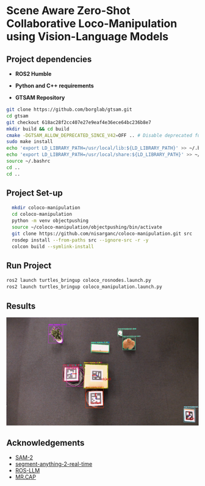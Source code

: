 # Scene Aware Zero-Shot Collaborative Loco-Manipulation using Vision-Language Models

## Project dependencies

- **ROS2 Humble**
- **Python and C++ requirements** 

- **GTSAM Repository**
```bash
git clone https://github.com/borglab/gtsam.git
cd gtsam
git checkout 618ac28f2cc407e27e9eaf4e36ece64bc236b8e7
mkdir build && cd build
cmake -DGTSAM_ALLOW_DEPRECATED_SINCE_V42=OFF .. # Disable deprecated functionality for compatibility
sudo make install
echo 'export LD_LIBRARY_PATH=/usr/local/lib:${LD_LIBRARY_PATH}' >> ~/.bashrc
echo 'export LD_LIBRARY_PATH=/usr/local/share:${LD_LIBRARY_PATH}' >> ~/.bashrc
source ~/.bashrc
cd ..
cd ..
```

## Project Set-up
```bash
  mkdir coloco-manipulation
  cd coloco-manipulation
  python -m venv objectpushing
  source ~/coloco-manipulation/objectpushing/bin/activate
  git clone https://github.com/nisarganc/coloco-manipulation.git src
  rosdep install --from-paths src --ignore-src -r -y
  colcon build --symlink-install
```

## Run Project
```bash
ros2 launch turtles_bringup coloco_rosnodes.launch.py
ros2 launch turtles_bringup coloco_manipulation.launch.py
```

## Results
![Scene Perception](detection_results.jpg)

## Acknowledgements
- [SAM-2](https://github.com/facebookresearch/sam2)
- [segment-anything-2-real-time](https://github.com/Gy920/segment-anything-2-real-time)
- [ROS-LLM](https://github.com/Auromix/ROS-LLM)
- [MR.CAP](https://github.com/h2jaafar/mr.cap)
